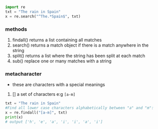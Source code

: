```py
import re
txt = "The rain in Spain"
x = re.search("^The.*Spain$", txt)
```
### methods
1. findall() returns a list containing all matches
2. search() returns a match object if there is a match anywhere in the string
3. split() returns a list where the string has been split at each match
4. sub() replace one or many matches with a string

### metacharacter
- these are characters with a special meanings

1. [] a set of characters e:g `[a-m]`
```py
txt = "The rain in Spain"
#Find all lower case characters alphabetically between "a" and "m":
x = re.findall("[a-m]", txt)
print(x)
# output ['h', 'e', 'a', 'i', 'i', 'a', 'i']
```
